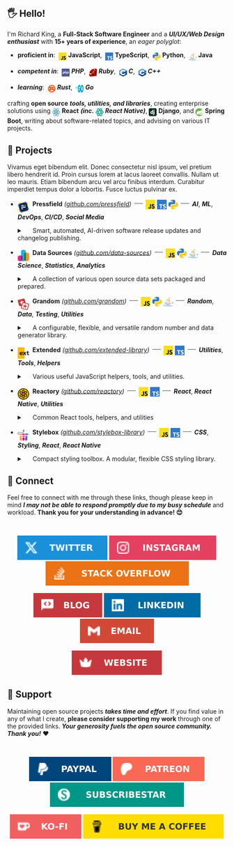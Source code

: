 ## 🖐️ Hello!

<!-- @intradoc Intro -->
I'm Richard King, a **Full-Stack Software Engineer**
and a ***UI/UX/Web Design enthusiast*** with **15+ years of experience**,
an *eager polyglot*:

- **proficient in**:&nbsp; <a href="github.com/richrdkng" title="JavaScript"><sub><sub><img src="./media/icons/tech/javascript/color.svg" width="18" height="18" /></sub></sub></a> **JavaScript**,&nbsp; <a href="github.com/richrdkng" title="TypeScript"><sub><sub><img src="./media/icons/tech/typescript/color.svg" width="18" height="18" /></sub></sub></a> **TypeScript**,&nbsp; <a href="github.com/richrdkng" title="Python"><sub><sub><img src="./media/icons/tech/python/color.svg" width="18" height="18" /></sub></sub></a> **Python**,&nbsp; <a href="github.com/richrdkng" title="Java"><sub><sub><img src="./media/icons/tech/java/color.svg" width="18" height="18" /></sub></sub></a> **Java**

- ***competent in***:&nbsp; <a href="github.com/richrdkng" title="PHP"><sub><sub><img src="./media/icons/tech/php/color.svg" width="18" height="18" /></sub></sub></a> ***PHP***,&nbsp; <a href="github.com/richrdkng" title="Ruby"><sub><sub><img src="./media/icons/tech/ruby/color.svg" width="18" height="18" /></sub></sub></a> ***Ruby***,&nbsp; <a href="github.com/richrdkng" title="C"><sub><sub><img src="./media/icons/tech/c/color.svg" width="18" height="18" /></sub></sub></a> ***C***,&nbsp; <a href="github.com/richrdkng" title="C++"><sub><sub><img src="./media/icons/tech/cpp/color.svg" width="18" height="18" /></sub></sub></a> ***C++***

- ***learning***:&nbsp; <a href="github.com/richrdkng" title="Rust"><sub><sub><img src="./media/icons/tech/rust/color.svg" width="18" height="18" /></sub></sub></a> ***Rust***,&nbsp; <a href="github.com/richrdkng" title="Go"><sub><sub><img src="./media/icons/tech/go/color.svg" width="18" height="18" /></sub></sub></a> ***Go***

crafting **open source** ***tools, utilities, and libraries***,
creating enterprise solutions using
<a href="github.com/richrdkng" title="React"><sub><sub><img src="./media/icons/tech/react/color.svg" width="18" height="18" /></sub></sub></a> **React**
***(inc.*** <a href="github.com/richrdkng" title="React Native"><sub><sub><img src="./media/icons/tech/react-native/color.svg" width="18" height="18" /></sub></sub></a> ***React Native)***,
<a href="github.com/richrdkng" title="Django"><sub><sub><img src="./media/icons/tech/django/color.svg" width="18" height="18" /></sub></sub></a> **Django**, and
<a href="github.com/richrdkng" title="Spring Boot"><sub><sub><img src="./media/icons/tech/spring-boot/color.svg" width="18" height="18" /></sub></sub></a> **Spring Boot**,
writing about software-related topics,
and advising on various IT projects.
<!-- @intradoc Intro -->

## 🚀 Projects

<!-- TODO: 1-2 main sentence -->

Vivamus eget bibendum elit. Donec consectetur nisl ipsum, vel pretium libero hendrerit id. Proin cursus lorem at lacus laoreet convallis. Nullam ut leo mauris. Etiam bibendum arcu vel arcu finibus interdum. Curabitur imperdiet tempus dolor a lobortis. Fusce luctus pulvinar ex.

<!-- @intradoc Projects -->

<!-- Pressfield -->
- <a href="https://github.com/pressfield" title="Pressfield"><sub><sub><sub><sub><sub><img src="./media/icons/projects/pressfield/color.svg" width="26" height="26" /></sub></sub></sub></sub></sub></a>&nbsp; **Pressfield** <i>(<a href="https://github.com/pressfield" title="GitHub repository of Pressfield">github.com/pressfield</a>)</i> <sup><sub>&nbsp;――&nbsp;</sub></sup> <a href="https://github.com/pressfield" title="JavaScript"><sub><sub><img src="./media/icons/tech/javascript/color.svg" width="22" height="22" /></sub></sub></a> <a href="https://github.com/pressfield" title="TypeScript"><sub><sub><img src="./media/icons/tech/typescript/color.svg" width="22" height="22" /></sub></sub></a> <a href="https://github.com/pressfield" title="Python"><sub><sub><img src="./media/icons/tech/python/color.svg" width="22" height="22" /></sub></sub></a> <sup><sub>&nbsp;――&nbsp;</sub></sup> <b title="Artificial Intelligence"><i>AI</i></b>, <b title="Machine Learning"><i>ML</i></b>, <b title="Software Development & IT Operations"><i>DevOps</i></b>, <b title="Continuous Integration & Continuous Delivery"><i>CI/CD</i></b>, <b title="Online Social Media"><i>Social Media</i></b>

  <details>
    <summary>&nbsp;&nbsp;&nbsp;&nbsp; Smart, automated, AI-driven software release updates and changelog publishing.</summary>
    <br/>
    Peek a boo!
    Smart, automated, AI-driven software release updates and changelog publishing.
    <br/><br/>
  </details>


<!-- Data Sources -->
- <a href="https://github.com/data-sources" title="Data Sources"><sub><sub><sub><sub><sub><img src="./media/icons/projects/data-sources/color.svg" width="26" height="26" /></sub></sub></sub></sub></sub></a>&nbsp; **Data Sources** <i>(<a href="https://github.com/data-sources" title="GitHub repository of Data Sources">github.com/data-sources</a>)</i> <sup><sub>&nbsp;――&nbsp;</sub></sup> <a href="https://github.com/data-sources" title="JavaScript"><sub><sub><img src="./media/icons/tech/javascript/color.svg" width="22" height="22" /></sub></sub></a> <a href="https://github.com/data-sources" title="Python"><sub><sub><img src="./media/icons/tech/python/color.svg" width="22" height="22" /></sub></sub></a> <a href="https://github.com/data-sources" title="Java"><sub><sub><img src="./media/icons/tech/java/color.svg" width="22" height="22" /></sub></sub></a> <sup><sub>&nbsp;――&nbsp;</sub></sup> <b title="Data Science"><i>Data Science</i></b>, <b title="Statistics"><i>Statistics</i></b>, <b title="Analytics"><i>Analytics</i></b>

  <details>
    <summary>&nbsp;&nbsp;&nbsp;&nbsp; A collection of various open source data sets packaged and prepared.</summary>
    <br/>
    Peek a boo!
    A collection of various open source data sets packaged and prepared.
    <br/><br/>
  </details>


<!-- Grandom -->
- <a href="https://github.com/grandom" title="Grandom"><sub><sub><sub><sub><sub><img src="./media/icons/projects/grandom/color.svg" width="26" height="26" /></sub></sub></sub></sub></sub></a>&nbsp; **Grandom** <i>(<a href="https://github.com/grandom" title="GitHub repository of Grandom">github.com/grandom</a>)</i> <sup><sub>&nbsp;――&nbsp;</sub></sup> <a href="https://github.com/grandom" title="JavaScript"><sub><sub><img src="./media/icons/tech/javascript/color.svg" width="22" height="22" /></sub></sub></a> <a href="https://github.com/grandom" title="Python"><sub><sub><img src="./media/icons/tech/python/color.svg" width="22" height="22" /></sub></sub></a> <a href="https://github.com/grandom" title="Java"><sub><sub><img src="./media/icons/tech/java/color.svg" width="22" height="22" /></sub></sub></a> <sup><sub>&nbsp;――&nbsp;</sub></sup> <b title="Random"><i>Random</i></b>, <b title="Data"><i>Data</i></b>, <b title="Testing"><i>Testing</i></b>, <b title="Utilities"><i>Utilities</i></b>

  <details>
    <summary>&nbsp;&nbsp;&nbsp;&nbsp; A configurable, flexible, and versatile random number and data generator library.</summary>
    <br/>
    Peek a boo!
    A configurable, flexible, and versatile random number and data generator library.
    <br/><br/>
  </details>


<!-- Extended -->
- <a href="https://github.com/extended-library" title="Extended"><sub><sub><sub><sub><sub><img src="./media/icons/projects/extended/color.svg" width="26" height="26" /></sub></sub></sub></sub></sub></a>&nbsp; **Extended** <i>(<a href="https://github.com/extended-library" title="GitHub repository of Extended">github.com/extended-library</a>)</i> <sup><sub>&nbsp;――&nbsp;</sub></sup> <a href="https://github.com/extended-library" title="JavaScript"><sub><sub><img src="./media/icons/tech/javascript/color.svg" width="22" height="22" /></sub></sub></a> <a href="https://github.com/extended-library" title="TypeScript"><sub><sub><img src="./media/icons/tech/typescript/color.svg" width="22" height="22" /></sub></sub></a> <sup><sub>&nbsp;――&nbsp;</sub></sup> <b title="Utilities"><i>Utilities</i></b>, <b title="Tools"><i>Tools</i></b>, <b title="Helpers"><i>Helpers</i></b>

  <details>
    <summary>&nbsp;&nbsp;&nbsp;&nbsp; Various useful JavaScript helpers, tools, and utilities.</summary>
    <br/>
    Peek a boo!
    Various useful JavaScript helpers, tools, and utilities.
    <br/><br/>
  </details>


<!-- Reactory -->
- <a href="https://github.com/reactory" title="Reactory"><sub><sub><sub><sub><sub><img src="./media/icons/projects/reactory/color.svg" width="26" height="26" /></sub></sub></sub></sub></sub></a>&nbsp; **Reactory** <i>(<a href="https://github.com/reactory" title="GitHub repository of Reactory">github.com/reactory</a>)</i> <sup><sub>&nbsp;――&nbsp;</sub></sup> <a href="https://github.com/reactory" title="JavaScript"><sub><sub><img src="./media/icons/tech/javascript/color.svg" width="22" height="22" /></sub></sub></a> <a href="https://github.com/reactory" title="TypeScript"><sub><sub><img src="./media/icons/tech/typescript/color.svg" width="22" height="22" /></sub></sub></a> <sup><sub>&nbsp;――&nbsp;</sub></sup> <b title="React"><i>React</i></b>, <b title="React Native"><i>React Native</i></b>, <b title="Utilities"><i>Utilities</i></b>

  <details>
    <summary>&nbsp;&nbsp;&nbsp;&nbsp; Common React tools, helpers, and utilities</summary>
    <br/>
    Peek a boo!
    Common React tools, helpers, and utilities
    <br/><br/>
  </details>


<!-- Stylebox -->
- <a href="https://github.com/stylebox-library" title="Stylebox"><sub><sub><sub><sub><sub><img src="./media/icons/projects/stylebox/color.svg" width="26" height="26" /></sub></sub></sub></sub></sub></a>&nbsp; **Stylebox** <i>(<a href="https://github.com/stylebox-library" title="GitHub repository of Stylebox">github.com/stylebox-library</a>)</i> <sup><sub>&nbsp;――&nbsp;</sub></sup> <a href="https://github.com/stylebox-library" title="JavaScript"><sub><sub><img src="./media/icons/tech/javascript/color.svg" width="22" height="22" /></sub></sub></a> <a href="https://github.com/stylebox-library" title="TypeScript"><sub><sub><img src="./media/icons/tech/typescript/color.svg" width="22" height="22" /></sub></sub></a> <sup><sub>&nbsp;――&nbsp;</sub></sup> <b title="Cascading Style Sheets"><i>CSS</i></b>, <b title="Styling"><i>Styling</i></b>, <b title="React"><i>React</i></b>, <b title="React Native"><i>React Native</i></b>

  <details>
    <summary>&nbsp;&nbsp;&nbsp;&nbsp; Compact styling toolbox. A modular, flexible CSS styling library.</summary>
    <br/>
    Peek a boo!
    Compact styling toolbox. A modular, flexible CSS styling library.
    <br/><br/>
  </details>


<!-- @intradoc Projects -->

## 🤝 Connect

Feel free to connect with me through these links, though please keep in mind ***I may not be able to respond promptly due to my busy schedule*** and workload. **Thank you for your understanding in advance! 😊**

<br/>

<!-- @intradoc Connect -->
<!-- 1st row -->
<p align="center">
  <!-- Twitter -->
  <a href="https://twitter.com/richrdkng"><img src="./media/icons/gh-profile/twitter/icon.svg" /></a>
  <!-- Instagram -->
  <a href="https://www.instagram.com/richrdkng"><img src="./media/icons/gh-profile/instagram/icon.svg" /></a>
  <!-- Stack Overflow -->
  <a href="https://stackoverflow.com/users/10079674"><img src="./media/icons/gh-profile/stack-overflow/icon.svg" /></a>
</p>

<!-- 2nd row -->
<p align="center">
  <!-- Blog -->
  <a href="https://www.richrdkng.com/blog"><img src="./media/icons/gh-profile/blog/icon.svg" /></a>
  <!-- LinkedIn -->
  <a href="https://www.linkedin.com/in/richrdkng"><img src="./media/icons/gh-profile/linkedin/icon.svg" /></a>
  <!-- Email -->
  <a href="mailto:richrdkng@gmail.com"><img src="./media/icons/gh-profile/email/icon.svg" /></a>
</p>

<!-- 3rd row -->
<p align="center">
  <!-- Website -->
  <a href="https://www.richrdkng.com"><img src="./media/icons/gh-profile/website/icon.svg" /></a>
</p>


<!-- @intradoc Connect -->

## 🍻 Support

Maintaining open source projects ***takes time and effort***. If you find value in any of what I create, **please consider supporting my work** through one of the provided links. ***Your generosity fuels the open source community. Thank you!*** ❤️

<!-- TODO: cashapp tag, donably, gh sponsors, liberapay, boosty.to, donorbox.org, crypto and more (https://github.com/Ileriayo/markdown-badges#-funding) -->

<br/>

<!-- @intradoc Support -->
<!-- 1st row -->
<p align="center">
  <!-- PayPal -->
  <a href="https://www.paypal.com/donate/?hosted_button_id=ZCJ75S25NS7QC"><img src="./media/icons/gh-profile/paypal/icon.svg" /></a>
  <!-- Patreon -->
  <a href="https://www.patreon.com/richrdkng"><img src="./media/icons/gh-profile/patreon/icon.svg" /></a>
  <!-- SubscribeStar -->
  <a href="https://www.subscribestar.com/richrdkng"><img src="./media/icons/gh-profile/subscribe-star/icon.svg" /></a>
</p>

<!-- 2nd row -->
<p align="center">
  <!-- Ko-fi -->
  <a href="https://ko-fi.com/richrdkng"><img src="./media/icons/gh-profile/ko-fi/icon.svg" /></a>
  <!-- Buy me a coffee -->
  <a href="https://ko-fi.com/richrdkng"><img src="./media/icons/gh-profile/buy-me-a-coffee/icon.svg" /></a>
</p>


<!-- @intradoc Support -->

<br/>
